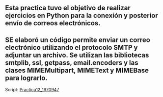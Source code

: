 ## Esta practica tuvo el objetivo de realizar ejercicios en Python para la conexión y posterior envío de correos electrónicos.

## SE elaboró un código permite enviar un correo electrónico utilizando el protocolo SMTP y adjuntar un archivo. Se utilizan las bibliotecas smtplib, ssl, getpass, email.encoders y las clases MIMEMultipart, MIMEText y MIMEBase para lograrlo.

Script:
[Practica12_1970947]()

